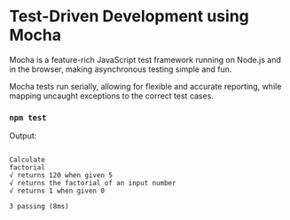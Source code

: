 # Test-Driven Development using Mocha

Mocha is a feature-rich JavaScript test framework running on Node.js and in the browser, making asynchronous testing simple and fun.

Mocha tests run serially, allowing for flexible and accurate reporting, while mapping uncaught exceptions to the correct test cases.

### `npm test`

Output:

```

Calculate
factorial
√ returns 120 when given 5
√ returns the factorial of an input number
√ returns 1 when given 0

3 passing (8ms)
```
